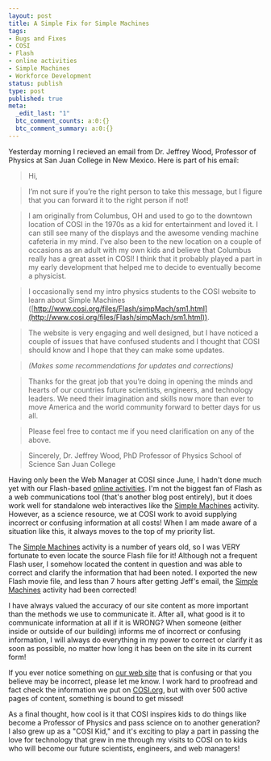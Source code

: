 ```yaml
---
layout: post
title: A Simple Fix for Simple Machines
tags:
- Bugs and Fixes
- COSI
- Flash
- online activities
- Simple Machines
- Workforce Development
status: publish
type: post
published: true
meta:
  _edit_last: "1"
  btc_comment_counts: a:0:{}
  btc_comment_summary: a:0:{}
---
```

Yesterday morning I recieved an email from Dr. Jeffrey Wood, Professor of Physics at San Juan College in New Mexico. Here is part of his email:

> Hi,

> I’m not  sure if you’re the right person to take this message, but I figure that you can forward it to the right person if not!

> I am originally from Columbus, OH and used to go to the downtown location of COSI in the 1970s as a kid for entertainment and loved it. I can still see many of the displays and the awesome vending machine cafeteria in my  mind. I’ve also been to the new location on a couple of occasions as an adult with my own kids and believe that Columbus really has a great asset in COSI! I think that it probably played a part in my early development that helped me to decide to eventually become a physicist.

> I occasionally send my intro physics students to the COSI website to learn about Simple Machines ([http://www.cosi.org/files/Flash/simpMach/sm1.html](http://www.cosi.org/files/Flash/simpMach/sm1.html)).

> The website is very engaging and well designed, but I have noticed a couple of issues that have confused students and I thought that COSI should know and I hope that they can make some updates.

> *(Makes some recommendations for updates and corrections)*

> Thanks for the great job that you’re doing in opening the minds and hearts of our countries future scientists, engineers, and technology leaders. We need their imagination and skills now more than ever to move America and the world community forward to better days for us all.

> Please feel free to contact me if you need clarification on any of the above.

> Sincerely,
> Dr. Jeffrey Wood, PhD
> Professor of Physics
> School of Science
> San Juan College

Having only been the Web Manager at COSI since June, I hadn't done much yet with our Flash-based [online activities](http://www.cosi.org/visitors/online-activities/). I'm not the biggest fan of Flash as a web communications tool (that's another blog post entirely), but it does work well for standalone web interactives like the [Simple Machines](http://www.cosi.org/files/Flash/simpMach/sm1.html) activity. However, as a science resource, we at COSI work to avoid supplying incorrect or confusing information at all costs! When I am made aware of a situation like this, it always moves to the top of my priority list.

The [Simple Machines](http://www.cosi.org/files/Flash/simpMach/sm1.html) activity is a number of years old, so I was VERY fortunate to even locate the source Flash file for it! Although not a frequent Flash user, I somehow located the content in question and was able to correct and clarify the information that had been noted. I exported the new Flash movie file, and less than 7 hours after getting Jeff's email, the [Simple Machines](http://www.cosi.org/files/Flash/simpMach/sm1.html) activity had been corrected!

I have always valued the accuracy of our site content as more important than the methods we use to communicate it. After all, what good is it to communicate information at all if it is WRONG? When someone (either inside or outside of our building) informs me of incorrect or confusing information, I will always do everything in my power to correct or clarify it as soon as possible, no matter how long it has been on the site in its current form!

If you ever notice something on [our web site](http://www.cosi.org/) that is confusing or that you believe may be incorrect, please let me know. I work hard to proofread and fact check the information we put on [COSI.org](http://www.cosi.org/), but with over 500 active pages of content, something is bound to get missed!

As a final thought, how cool is it that COSI inspires kids to do things like become a Professor of Physics and pass science on to another generation? I also grew up as a "COSI Kid," and it's exciting to play a part in passing the love for technology that grew in me through my visits to COSI on to kids who will become our future scientists, engineers, and web managers!
